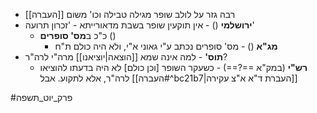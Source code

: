 * רבה גזר על לולב שופר מגילה טבילה וכו' משום [[העברה]]
* **ירושלמי** () - אין תוקעין שופר בשבת מדאורייתא - 'זכרון תרועה'
	* כ"כ ב**מס' סופרים** ()
		* **מג"א** () - מס' סופרים נכתב ע"י גאוני א"י, ולא היה כולם ת"ח
* **תוס'** - למה אינה שמא [[הוצאה|יוציאנו]] מרה"י לרה"ר?
	* **רש"י** (במק"א ==?==) - כשעקר השופר \[וכן כולם\] לא היה בדעתו להוציאו לרה"ר, אלא לתקוע. אבל [[העברה#^bc21b7|העברת ד"א א"צ עקירה]]

#פרק_יוט_תשפה